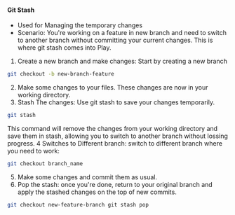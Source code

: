 #### Git Stash
- Used for Managing the temporary changes
- Scenario: You're working on a feature in new branch and need to switch to another branch without committing your current changes. This is where git stash comes into Play.

1. Create a new branch and make changes: Start by creating a new branch
``` bash
git checkout -b new-branch-feature
```
2. Make some changes to your files. These changes are now in your working directory.
3. Stash The changes: Use git stash to save your changes temporarily.
``` bash
git stash
```
This command will remove the changes from your working directory and save them in stash, allowing you to switch to another branch without lossing progress.
4 Switches to Different branch: switch to different branch where you need to work:
``` bash
git checkout branch_name
```
5. Make some changes and commit them as usual.
6. Pop the stash: once you're done, return to your original branch and apply the stashed changes on the top of new commits.
``` bash
git checkout new-feature-branch git stash pop
```
